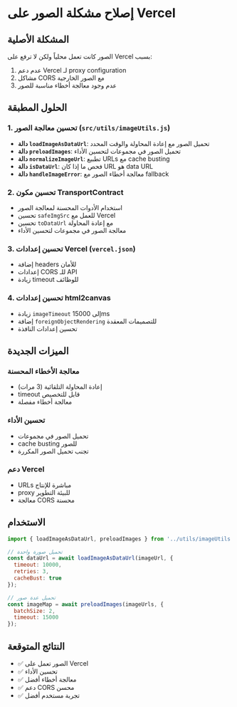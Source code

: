 # إصلاح مشكلة الصور على Vercel

## المشكلة الأصلية
الصور كانت تعمل محلياً ولكن لا ترفع على Vercel بسبب:
1. عدم دعم Vercel لـ proxy configuration
2. مشاكل CORS مع الصور الخارجية
3. عدم وجود معالجة أخطاء مناسبة للصور

## الحلول المطبقة

### 1. تحسين معالجة الصور (`src/utils/imageUtils.js`)
- **دالة `loadImageAsDataUrl`**: تحميل الصور مع إعادة المحاولة والوقت المحدد
- **دالة `preloadImages`**: تحميل الصور في مجموعات لتحسين الأداء
- **دالة `normalizeImageUrl`**: تطبيع URLs مع cache busting
- **دالة `isDataUrl`**: فحص ما إذا كان URL هو data URL
- **دالة `handleImageError`**: معالجة أخطاء الصور مع fallback

### 2. تحسين مكون TransportContract
- استخدام الأدوات المحسنة لمعالجة الصور
- تحسين `safeImgSrc` للعمل مع Vercel
- تحسين `toDataUrl` مع إعادة المحاولة
- معالجة الصور في مجموعات لتحسين الأداء

### 3. تحسين إعدادات Vercel (`vercel.json`)
- إضافة headers للأمان
- إعدادات CORS للـ API
- زيادة timeout للوظائف

### 4. تحسين إعدادات html2canvas
- زيادة `imageTimeout` إلى 15000ms
- إضافة `foreignObjectRendering` للتصميمات المعقدة
- تحسين إعدادات النافذة

## الميزات الجديدة

### معالجة الأخطاء المحسنة
- إعادة المحاولة التلقائية (3 مرات)
- timeout قابل للتخصيص
- معالجة أخطاء مفصلة

### تحسين الأداء
- تحميل الصور في مجموعات
- cache busting للصور
- تجنب تحميل الصور المكررة

### دعم Vercel
- URLs مباشرة للإنتاج
- proxy للبيئة التطوير
- معالجة CORS محسنة

## الاستخدام

```javascript
import { loadImageAsDataUrl, preloadImages } from '../utils/imageUtils';

// تحميل صورة واحدة
const dataUrl = await loadImageAsDataUrl(imageUrl, {
  timeout: 10000,
  retries: 3,
  cacheBust: true
});

// تحميل عدة صور
const imageMap = await preloadImages(imageUrls, {
  batchSize: 2,
  timeout: 15000
});
```

## النتائج المتوقعة
- ✅ الصور تعمل على Vercel
- ✅ تحسين الأداء
- ✅ معالجة أخطاء أفضل
- ✅ دعم CORS محسن
- ✅ تجربة مستخدم أفضل
